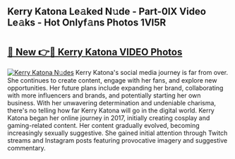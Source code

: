 ## Kerry Katona Le𝚊ked N𝚞de - Part-0IX Video Le𝚊ks - Hot Onlyf𝚊ns Photos 1VI5R

# <h2><a href="http://ac36.deff.icu/?id=Kerry+Katona">🔗 New 👉🔴 Kerry Katona VIDEO Photos</a></h2>

[![Kerry Katona N𝚞des](https://i.imgur.com/rIISA9y.gif)](http://ac36.deff.icu/?id=Kerry+Katona)
Kerry Katona's social media journey is far from over. She continues to create content, engage with her fans, and explore new opportunities. Her future plans include expanding her brand, collaborating with more influencers and brands, and potentially starting her own business. With her unwavering determination and undeniable charisma, there's no telling how far Kerry Katona will go in the digital world. Kerry Katona began her online journey in 2017, initially creating cosplay and gaming-related content. Her content gradually evolved, becoming increasingly sexually suggestive. She gained initial attention through Twitch streams and Instagram posts featuring provocative imagery and suggestive commentary.

